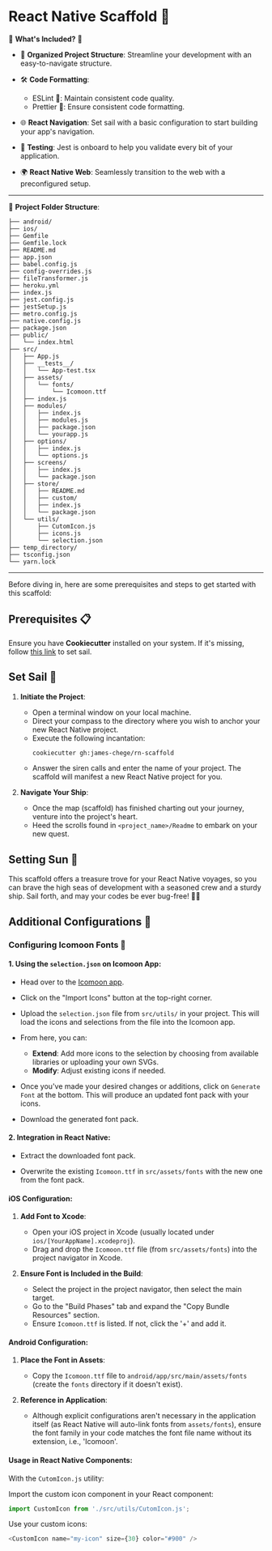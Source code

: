 # React Native Scaffold 🚀

🌠 **What's Included?** 🌠

- 📁 **Organized Project Structure**: Streamline your development with an easy-to-navigate structure.

- 🛠️ **Code Formatting**:
    - ESLint 🧐: Maintain consistent code quality.
    - Prettier 🎨: Ensure consistent code formatting.

- 🌐 **React Navigation**: Set sail with a basic configuration to start building your app's navigation.

- 🧪 **Testing**: Jest is onboard to help you validate every bit of your application.

- 🌍 **React Native Web**: Seamlessly transition to the web with a preconfigured setup.

---

🌳 **Project Folder Structure**:

```
├── android/               
├── ios/                    
├── Gemfile
├── Gemfile.lock
├── README.md
├── app.json
├── babel.config.js
├── config-overrides.js
├── fileTransformer.js
├── heroku.yml
├── index.js
├── jest.config.js
├── jestSetup.js
├── metro.config.js
├── native.config.js
├── package.json
├── public/
│   └── index.html
├── src/
│   ├── App.js
│   ├── __tests__/
│   │   └── App-test.tsx
│   ├── assets/
│   │   └── fonts/
│   │       └── Icomoon.ttf
│   ├── index.js
│   ├── modules/
│   │   ├── index.js
│   │   ├── modules.js
│   │   ├── package.json
│   │   └── yourapp.js
│   ├── options/
│   │   ├── index.js
│   │   └── options.js
│   ├── screens/
│   │   ├── index.js
│   │   └── package.json
│   ├── store/
│   │   ├── README.md
│   │   ├── custom/
│   │   ├── index.js
│   │   └── package.json
│   └── utils/
│       ├── CutomIcon.js
│       ├── icons.js
│       └── selection.json
├── temp_directory/
├── tsconfig.json
└── yarn.lock
```

---

Before diving in, here are some prerequisites and steps to get started with this scaffold:

## Prerequisites 📋

Ensure you have **Cookiecutter** installed on your system. If it's missing, follow [this link](https://cookiecutter.readthedocs.io/en/latest/installation.html) to set sail.

## Set Sail 🛫

1. **Initiate the Project**:
    - Open a terminal window on your local machine.
    - Direct your compass to the directory where you wish to anchor your new React Native project.
    - Execute the following incantation:
      ```bash
      cookiecutter gh:james-chege/rn-scaffold
      ```
    - Answer the siren calls and enter the name of your project. The scaffold will manifest a new React Native project for you.

2. **Navigate Your Ship**:
    - Once the map (scaffold) has finished charting out your journey, venture into the project's heart.
    - Heed the scrolls found in `<project_name>/Readme` to embark on your new quest.

## Setting Sun 🌅

This scaffold offers a treasure trove for your React Native voyages, so you can brave the high seas of development with a seasoned crew and a sturdy ship. Sail forth, and may your codes be ever bug-free! 🏴‍☠️


## Additional Configurations 🔧

### Configuring Icomoon Fonts 🌙

#### **1. Using the `selection.json` on Icomoon App**:

- Head over to the [Icomoon app](https://icomoon.io/app/).

- Click on the "Import Icons" button at the top-right corner.

- Upload the `selection.json` file from `src/utils/` in your project. This will load the icons and selections from the file into the Icomoon app.

- From here, you can:
    - **Extend**: Add more icons to the selection by choosing from available libraries or uploading your own SVGs.
    - **Modify**: Adjust existing icons if needed.

- Once you've made your desired changes or additions, click on `Generate Font` at the bottom. This will produce an updated font pack with your icons.

- Download the generated font pack.

#### **2. Integration in React Native**:

- Extract the downloaded font pack.

- Overwrite the existing `Icomoon.ttf` in `src/assets/fonts` with the new one from the font pack.

#### **iOS Configuration**:

1. **Add Font to Xcode**:

    - Open your iOS project in Xcode (usually located under `ios/[YourAppName].xcodeproj`).
    - Drag and drop the `Icomoon.ttf` file (from `src/assets/fonts`) into the project navigator in Xcode.

2. **Ensure Font is Included in the Build**:

    - Select the project in the project navigator, then select the main target.
    - Go to the "Build Phases" tab and expand the "Copy Bundle Resources" section.
    - Ensure `Icomoon.ttf` is listed. If not, click the '+' and add it.

#### **Android Configuration**:

1. **Place the Font in Assets**:

    - Copy the `Icomoon.ttf` file to `android/app/src/main/assets/fonts` (create the `fonts` directory if it doesn't exist).

2. **Reference in Application**:

    - Although explicit configurations aren't necessary in the application itself (as React Native will auto-link fonts from `assets/fonts`), ensure the font family in your code matches the font file name without its extension, i.e., 'Icomoon'.

#### **Usage in React Native Components**:

With the `CutomIcon.js` utility:

Import the custom icon component in your React component:

```javascript
import CustomIcon from './src/utils/CutomIcon.js';
```

Use your custom icons:

```javascript
<CustomIcon name="my-icon" size={30} color="#900" />
```
